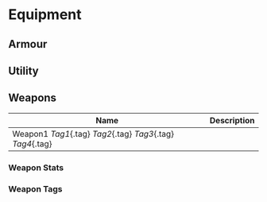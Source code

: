 # Equipment

## Armour

## Utility

## Weapons

| Name                                                        | Description |
|-------------------------------------------------------------|-------------|
| Weapon1 *Tag1*{.tag} *Tag2*{.tag} *Tag3*{.tag} *Tag4*{.tag} |             |

### Weapon Stats

### Weapon Tags
